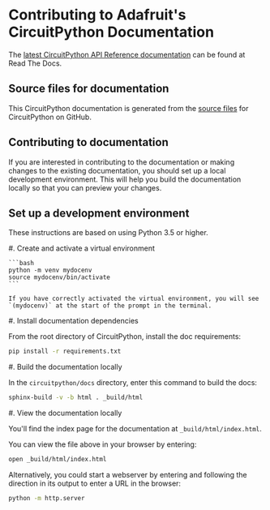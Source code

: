 # Contributing to Adafruit's CircuitPython Documentation

The [latest CircuitPython API Reference documentation][] can be found at Read
The Docs.

## Source files for documentation

This CircuitPython documentation is generated from the [source files][] for
CircuitPython on GitHub.

## Contributing to documentation

If you are interested in contributing to the documentation or making changes
to the existing documentation, you should set up a local development
environment. This will help you build the documentation locally so that you
can preview your changes.

## Set up a development environment

These instructions are based on using Python 3.5 or higher.

#. Create and activate a virtual environment

    ```bash
    python -m venv mydocenv
    source mydocenv/bin/activate
    ```

    If you have correctly activated the virtual environment, you will see
    `(mydocenv)` at the start of the prompt in the terminal.

#. Install documentation dependencies

   From the root directory of CircuitPython, install the doc requirements:

   ```bash
   pip install -r requirements.txt
   ```

#. Build the documentation locally

   In the `circuitpython/docs` directory, enter this command to build the 
   docs:

   ```bash
   sphinx-build -v -b html . _build/html
   ```

#. View the documentation locally

   You'll find the index page for the documentation at `_build/html/index.html`.

   You can view the file above in your browser by entering:

   ```bash
   open _build/html/index.html
   ```

   Alternatively, you could start a webserver by entering and following the
   direction in its output to enter a URL in the browser:

   ```bash
   python -m http.server
   ```

[latest CircuitPython API Reference documentation]: http://circuitpython.readthedocs.io/en/latest/
[source files]: https://github.com/adafruit/circuitpython/tree/master
